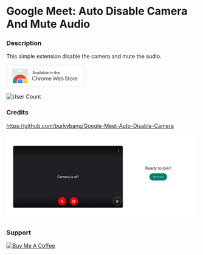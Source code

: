 # Google Meet: Auto Disable Camera And Mute Audio

### Description
This simple extension disable the camera and mute the audio.

[![Google Chrome](https://github.com/burkybang/burkybang/raw/master/Images/chrome-web-store.png "Google Chrome")](https://chrome.google.com/webstore/detail/lcngkpkcihkbhjjnkpfecokdkbfbhaah)

![User Count](https://smithsdownunder.com/get_chrome_extension_users/?id=lcngkpkcihkbhjjnkpfecokdkbfbhaah&output=img&padding=10 "User Count")

### Credits
https://github.com/burkybang/Google-Meet-Auto-Disable-Camera

![Screenshot](https://github.com/shweshi/Google-Meet-Auto-Disable-Camera-And-Mute-Audio/blob/master/Screenshot%20from%202020-09-23%2015-05-20.png)

### Support
<a href="https://www.buymeacoffee.com/shashi" target="_blank"><img src="https://cdn.buymeacoffee.com/buttons/default-orange.png" alt="Buy Me A Coffee" height="41" width="174"></a>


